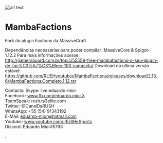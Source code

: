 ![alt text](https://image.prntscr.com/image/M6Yy6r_2TB22kAaVOX7pKg.png)
# MambaFactions
Fork do plugin Factions da MassiveCraft.

Dependências necessarias para poder compilar: MassiveCore & Spigot-1.12.2
Para mais informações acesse: http://gamersboard.com.br/topic/55559-free-mambafactions-o-seu-plugin-de-fac%C3%A7%C3%B5es-100-completo/
Download da ultima versão estável: https://github.com/RUSHyoutuber/MambaFactions/releases/download/2.13.6/MambaFactions.Completo.1.12.rar

Contacts:
Skype: live:eduardo-mior            
Facebook: www.fb.com/eduardo.mior.3                 
TeamSpeak: rush.ts3elite.com           
Twitter: @CanalDaRUSH           
WhatsApp: +55 (54) 91343192        
E-Mail: eduardo-mior@hotmail.com            
Youtube: www.youtube.com/iRUSHeSports         
Discord: Eduardo Mior#5793                           

.
